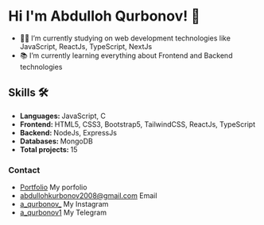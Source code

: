 <h1>Hi I'm Abdulloh Qurbonov! 👋</h1>
<ul>
     <li>👨‍💻 I’m currently studying on web development technologies like JavaScript, ReactJs, TypeScript, NextJs</li>
     <li>📚 I’m currently learning everything about Frontend and Backend technologies</li>
</ul>

<h2>Skills 🛠️</h2>

<ul>
     <li><b>Languages: </b>JavaScript, C</li>
     <li><b>Frontend: </b>HTML5, CSS3, Bootstrap5, TailwindCSS, ReactJs, TypeScript</li>
     <li><b>Backend: </b>NodeJs, ExpressJs</li>
     <li><b>Databases: </b>MongoDB</li>
     <li><b>Total projects: </b>15 </li>
</ul>

<h3>Contact</h3>
<ul>
     <li><a href="https://abdullohfolio.vercel.app/">Portfolio</a> My porfolio</li>
     <li><a href="https://google.com">abdullohkurbonov2008@gmail.com</a> Email</li>
     <li><a href="https://www.instagram.com/a_qurbonov_/">a_qurbonov_</a> My Instagram</li>
     <li><a href="https://t.me/a_qurbobov1">a_qurbonov1</a> My Telegram</li>
</ul>
